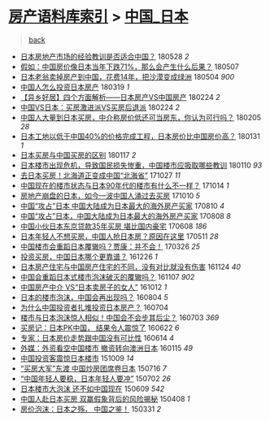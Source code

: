 [房产语料库索引](../../README.md)  > [中国_日本](中国_日本.md)
====
> [back](../README.md)

- [日本房地产市场的经验教训是否适合中国？](http://jkwz.applinzi.com/ittc/7108100218421773328.html#%E6%97%A5%E6%9C%AC%E6%88%BF%E5%9C%B0%E4%BA%A7%E5%B8%82%E5%9C%BA%E7%9A%84%E7%BB%8F%E9%AA%8C%E6%95%99%E8%AE%AD%E6%98%AF%E5%90%A6%E9%80%82%E5%90%88%E4%B8%AD%E5%9B%BD%EF%BC%9F) 180528 *2* 
- [假如：中国房价像日本当年下跌71%，那么会产生什么后果？](http://jkwz.applinzi.com/ittc/7100320515233416199.html#%E5%81%87%E5%A6%82%EF%BC%9A%E4%B8%AD%E5%9B%BD%E6%88%BF%E4%BB%B7%E5%83%8F%E6%97%A5%E6%9C%AC%E5%BD%93%E5%B9%B4%E4%B8%8B%E8%B7%8C71%25%EF%BC%8C%E9%82%A3%E4%B9%88%E4%BC%9A%E4%BA%A7%E7%94%9F%E4%BB%80%E4%B9%88%E5%90%8E%E6%9E%9C%EF%BC%9F) 180507  
- [日本老翁卖掉房产到中国，花费14年，把沙漠变成绿洲](http://jkwz.applinzi.com/ittc/7099280502123136007.html#%E6%97%A5%E6%9C%AC%E8%80%81%E7%BF%81%E5%8D%96%E6%8E%89%E6%88%BF%E4%BA%A7%E5%88%B0%E4%B8%AD%E5%9B%BD%EF%BC%8C%E8%8A%B1%E8%B4%B914%E5%B9%B4%EF%BC%8C%E6%8A%8A%E6%B2%99%E6%BC%A0%E5%8F%98%E6%88%90%E7%BB%BF%E6%B4%B2) 180504 *900* 
- [中国人怎么投资日本房产](http://jkwz.applinzi.com/ittc/7082198255742223371.html#%E4%B8%AD%E5%9B%BD%E4%BA%BA%E6%80%8E%E4%B9%88%E6%8A%95%E8%B5%84%E6%97%A5%E6%9C%AC%E6%88%BF%E4%BA%A7) 180319 *1* 
- [【异乡好居】四个方面解析——日本房产VS中国房产](http://jkwz.applinzi.com/ittc/7073701699099558918.html#%E3%80%90%E5%BC%82%E4%B9%A1%E5%A5%BD%E5%B1%85%E3%80%91%E5%9B%9B%E4%B8%AA%E6%96%B9%E9%9D%A2%E8%A7%A3%E6%9E%90%E2%80%94%E2%80%94%E6%97%A5%E6%9C%AC%E6%88%BF%E4%BA%A7VS%E4%B8%AD%E5%9B%BD%E6%88%BF%E4%BA%A7) 180224 *2* 
- [中国VS日本：买房激进派VS买房后退派](http://jkwz.applinzi.com/ittc/7073279653618123782.html#%E4%B8%AD%E5%9B%BDVS%E6%97%A5%E6%9C%AC%EF%BC%9A%E4%B9%B0%E6%88%BF%E6%BF%80%E8%BF%9B%E6%B4%BEVS%E4%B9%B0%E6%88%BF%E5%90%8E%E9%80%80%E6%B4%BE) 180224 *2* 
- [中国人大量到日本买房，中介称房价低还可当房东，你认为可行吗？](http://jkwz.applinzi.com/ittc/7066559635832439819.html#%E4%B8%AD%E5%9B%BD%E4%BA%BA%E5%A4%A7%E9%87%8F%E5%88%B0%E6%97%A5%E6%9C%AC%E4%B9%B0%E6%88%BF%EF%BC%8C%E4%B8%AD%E4%BB%8B%E7%A7%B0%E6%88%BF%E4%BB%B7%E4%BD%8E%E8%BF%98%E5%8F%AF%E5%BD%93%E6%88%BF%E4%B8%9C%EF%BC%8C%E4%BD%A0%E8%AE%A4%E4%B8%BA%E5%8F%AF%E8%A1%8C%E5%90%97%EF%BC%9F) 180205 *28* 
- [日本工地以低于中国40%的价格完成工程，日本房价比中国房价高？](http://jkwz.applinzi.com/ittc/7064771779476587530.html#%E6%97%A5%E6%9C%AC%E5%B7%A5%E5%9C%B0%E4%BB%A5%E4%BD%8E%E4%BA%8E%E4%B8%AD%E5%9B%BD40%25%E7%9A%84%E4%BB%B7%E6%A0%BC%E5%AE%8C%E6%88%90%E5%B7%A5%E7%A8%8B%EF%BC%8C%E6%97%A5%E6%9C%AC%E6%88%BF%E4%BB%B7%E6%AF%94%E4%B8%AD%E5%9B%BD%E6%88%BF%E4%BB%B7%E9%AB%98%EF%BC%9F) 180131 *1* 
- [日本买房与中国买房的区别](http://jkwz.applinzi.com/ittc/7059492582034244624.html#%E6%97%A5%E6%9C%AC%E4%B9%B0%E6%88%BF%E4%B8%8E%E4%B8%AD%E5%9B%BD%E4%B9%B0%E6%88%BF%E7%9A%84%E5%8C%BA%E5%88%AB) 180117 *2* 
- [日本楼市出现危机，导致国民损失惨重，中国楼市应吸取哪些教训](http://jkwz.applinzi.com/ittc/7056950418574148615.html#%E6%97%A5%E6%9C%AC%E6%A5%BC%E5%B8%82%E5%87%BA%E7%8E%B0%E5%8D%B1%E6%9C%BA%EF%BC%8C%E5%AF%BC%E8%87%B4%E5%9B%BD%E6%B0%91%E6%8D%9F%E5%A4%B1%E6%83%A8%E9%87%8D%EF%BC%8C%E4%B8%AD%E5%9B%BD%E6%A5%BC%E5%B8%82%E5%BA%94%E5%90%B8%E5%8F%96%E5%93%AA%E4%BA%9B%E6%95%99%E8%AE%AD) 180110 *93* 
- [去日本买房！北海道正变成中国“北海省”](http://jkwz.applinzi.com/ittc/7029057602451932177.html#%E5%8E%BB%E6%97%A5%E6%9C%AC%E4%B9%B0%E6%88%BF%EF%BC%81%E5%8C%97%E6%B5%B7%E9%81%93%E6%AD%A3%E5%8F%98%E6%88%90%E4%B8%AD%E5%9B%BD%E2%80%9C%E5%8C%97%E6%B5%B7%E7%9C%81%E2%80%9D) 171027 *11* 
- [中国现在的楼市状态与日本90年代的楼市有什么不一样？](http://jkwz.applinzi.com/ittc/7024257498549322768.html#%E4%B8%AD%E5%9B%BD%E7%8E%B0%E5%9C%A8%E7%9A%84%E6%A5%BC%E5%B8%82%E7%8A%B6%E6%80%81%E4%B8%8E%E6%97%A5%E6%9C%AC90%E5%B9%B4%E4%BB%A3%E7%9A%84%E6%A5%BC%E5%B8%82%E6%9C%89%E4%BB%80%E4%B9%88%E4%B8%8D%E4%B8%80%E6%A0%B7%EF%BC%9F) 171014 *1* 
- [房地产崩盘的日本，如今一波中国人涌过去买房](http://jkwz.applinzi.com/ittc/7022890324849067024.html#%E6%88%BF%E5%9C%B0%E4%BA%A7%E5%B4%A9%E7%9B%98%E7%9A%84%E6%97%A5%E6%9C%AC%EF%BC%8C%E5%A6%82%E4%BB%8A%E4%B8%80%E6%B3%A2%E4%B8%AD%E5%9B%BD%E4%BA%BA%E6%B6%8C%E8%BF%87%E5%8E%BB%E4%B9%B0%E6%88%BF) 171010 *5* 
- [中国“攻占”日本 中国大陆成为日本最大的海外房产买家](http://jkwz.applinzi.com/ittc/7000110912407864336.html#%E4%B8%AD%E5%9B%BD%E2%80%9C%E6%94%BB%E5%8D%A0%E2%80%9D%E6%97%A5%E6%9C%AC+%E4%B8%AD%E5%9B%BD%E5%A4%A7%E9%99%86%E6%88%90%E4%B8%BA%E6%97%A5%E6%9C%AC%E6%9C%80%E5%A4%A7%E7%9A%84%E6%B5%B7%E5%A4%96%E6%88%BF%E4%BA%A7%E4%B9%B0%E5%AE%B6) 170810 *4* 
- [中国“攻占”日本，中国大陆成为日本最大的海外房产买家](http://jkwz.applinzi.com/ittc/6999465235038340112.html#%E4%B8%AD%E5%9B%BD%E2%80%9C%E6%94%BB%E5%8D%A0%E2%80%9D%E6%97%A5%E6%9C%AC%EF%BC%8C%E4%B8%AD%E5%9B%BD%E5%A4%A7%E9%99%86%E6%88%90%E4%B8%BA%E6%97%A5%E6%9C%AC%E6%9C%80%E5%A4%A7%E7%9A%84%E6%B5%B7%E5%A4%96%E6%88%BF%E4%BA%A7%E4%B9%B0%E5%AE%B6) 170808 *8* 
- [中国小伙日本东京贷款35年买房 堪比国内豪宅](http://jkwz.applinzi.com/ittc/6976725849112839173.html#%E4%B8%AD%E5%9B%BD%E5%B0%8F%E4%BC%99%E6%97%A5%E6%9C%AC%E4%B8%9C%E4%BA%AC%E8%B4%B7%E6%AC%BE35%E5%B9%B4%E4%B9%B0%E6%88%BF+%E5%A0%AA%E6%AF%94%E5%9B%BD%E5%86%85%E8%B1%AA%E5%AE%85) 170608 *186* 
- [日本年轻人不想买房，中国人抢日本房？原因在这里](http://jkwz.applinzi.com/ittc/6966361304846566404.html#%E6%97%A5%E6%9C%AC%E5%B9%B4%E8%BD%BB%E4%BA%BA%E4%B8%8D%E6%83%B3%E4%B9%B0%E6%88%BF%EF%BC%8C%E4%B8%AD%E5%9B%BD%E4%BA%BA%E6%8A%A2%E6%97%A5%E6%9C%AC%E6%88%BF%EF%BC%9F%E5%8E%9F%E5%9B%A0%E5%9C%A8%E8%BF%99%E9%87%8C) 170511 *28* 
- [中国楼市会重蹈日本覆辙吗？贾康：并不会！](http://jkwz.applinzi.com/ittc/6949369830477136901.html#%E4%B8%AD%E5%9B%BD%E6%A5%BC%E5%B8%82%E4%BC%9A%E9%87%8D%E8%B9%88%E6%97%A5%E6%9C%AC%E8%A6%86%E8%BE%99%E5%90%97%EF%BC%9F%E8%B4%BE%E5%BA%B7%EF%BC%9A%E5%B9%B6%E4%B8%8D%E4%BC%9A%EF%BC%81) 170326 *25* 
- [投资买房，中国日本哪个更靠谱？](http://jkwz.applinzi.com/ittc/6915754509233292293.html#%E6%8A%95%E8%B5%84%E4%B9%B0%E6%88%BF%EF%BC%8C%E4%B8%AD%E5%9B%BD%E6%97%A5%E6%9C%AC%E5%93%AA%E4%B8%AA%E6%9B%B4%E9%9D%A0%E8%B0%B1%EF%BC%9F) 161226 *1* 
- [日本房产住宅与中国房产住宅的不同，没有对比就没有伤害](http://jkwz.applinzi.com/ittc/6903988259855533061.html#%E6%97%A5%E6%9C%AC%E6%88%BF%E4%BA%A7%E4%BD%8F%E5%AE%85%E4%B8%8E%E4%B8%AD%E5%9B%BD%E6%88%BF%E4%BA%A7%E4%BD%8F%E5%AE%85%E7%9A%84%E4%B8%8D%E5%90%8C%EF%BC%8C%E6%B2%A1%E6%9C%89%E5%AF%B9%E6%AF%94%E5%B0%B1%E6%B2%A1%E6%9C%89%E4%BC%A4%E5%AE%B3) 161124 *40* 
- [中国会重蹈日本式楼市泡沫破灭的覆辙吗？](http://jkwz.applinzi.com/ittc/6897684248508498949.html#%E4%B8%AD%E5%9B%BD%E4%BC%9A%E9%87%8D%E8%B9%88%E6%97%A5%E6%9C%AC%E5%BC%8F%E6%A5%BC%E5%B8%82%E6%B3%A1%E6%B2%AB%E7%A0%B4%E7%81%AD%E7%9A%84%E8%A6%86%E8%BE%99%E5%90%97%EF%BC%9F) 161107 *902* 
- [中国房产中介 VS“日本卖房子的女人”](http://jkwz.applinzi.com/ittc/6888226487697671173.html#%E4%B8%AD%E5%9B%BD%E6%88%BF%E4%BA%A7%E4%B8%AD%E4%BB%8B+VS%E2%80%9C%E6%97%A5%E6%9C%AC%E5%8D%96%E6%88%BF%E5%AD%90%E7%9A%84%E5%A5%B3%E4%BA%BA%E2%80%9D) 161012 *1* 
- [日本的楼市泡沫，中国会再出现吗？](http://jkwz.applinzi.com/ittc/6862551229653320708.html#%E6%97%A5%E6%9C%AC%E7%9A%84%E6%A5%BC%E5%B8%82%E6%B3%A1%E6%B2%AB%EF%BC%8C%E4%B8%AD%E5%9B%BD%E4%BC%9A%E5%86%8D%E5%87%BA%E7%8E%B0%E5%90%97%EF%BC%9F) 160804 *5* 
- [为什么中国投资者扎堆投资日本房产？](http://jkwz.applinzi.com/ittc/6851043023315796997.html#%E4%B8%BA%E4%BB%80%E4%B9%88%E4%B8%AD%E5%9B%BD%E6%8A%95%E8%B5%84%E8%80%85%E6%89%8E%E5%A0%86%E6%8A%95%E8%B5%84%E6%97%A5%E6%9C%AC%E6%88%BF%E4%BA%A7%EF%BC%9F) 160704  
- [楼市与日本泡沫惊人相似！中国会不会步其后尘？](http://jkwz.applinzi.com/ittc/6850654455980360708.html#%E6%A5%BC%E5%B8%82%E4%B8%8E%E6%97%A5%E6%9C%AC%E6%B3%A1%E6%B2%AB%E6%83%8A%E4%BA%BA%E7%9B%B8%E4%BC%BC%EF%BC%81%E4%B8%AD%E5%9B%BD%E4%BC%9A%E4%B8%8D%E4%BC%9A%E6%AD%A5%E5%85%B6%E5%90%8E%E5%B0%98%EF%BC%9F) 160703 *369* 
- [买房记：日本PK中国， 结果令人震惊了](http://jkwz.applinzi.com/ittc/6846507191254909956.html#%E4%B9%B0%E6%88%BF%E8%AE%B0%EF%BC%9A%E6%97%A5%E6%9C%ACPK%E4%B8%AD%E5%9B%BD%EF%BC%8C+%E7%BB%93%E6%9E%9C%E4%BB%A4%E4%BA%BA%E9%9C%87%E6%83%8A%E4%BA%86) 160622 *6* 
- [专家：日本房价走势跟中国没有可比性](http://jkwz.applinzi.com/ittc/6843467050374398981.html#%E4%B8%93%E5%AE%B6%EF%BC%9A%E6%97%A5%E6%9C%AC%E6%88%BF%E4%BB%B7%E8%B5%B0%E5%8A%BF%E8%B7%9F%E4%B8%AD%E5%9B%BD%E6%B2%A1%E6%9C%89%E5%8F%AF%E6%AF%94%E6%80%A7) 160614 *4* 
- [外媒：外资看空中国楼市 撤资转向澳洲日本](http://jkwz.applinzi.com/ittc/6787607930404865029.html#%E5%A4%96%E5%AA%92%EF%BC%9A%E5%A4%96%E8%B5%84%E7%9C%8B%E7%A9%BA%E4%B8%AD%E5%9B%BD%E6%A5%BC%E5%B8%82+%E6%92%A4%E8%B5%84%E8%BD%AC%E5%90%91%E6%BE%B3%E6%B4%B2%E6%97%A5%E6%9C%AC) 160115 *49* 
- [中国投资客震惊日本楼市](http://jkwz.applinzi.com/ittc/6750999462261539844.html#%E4%B8%AD%E5%9B%BD%E6%8A%95%E8%B5%84%E5%AE%A2%E9%9C%87%E6%83%8A%E6%97%A5%E6%9C%AC%E6%A5%BC%E5%B8%82) 151009 *14* 
- [“买房大军”东渡 中国炒房团席卷日本](http://jkwz.applinzi.com/ittc/547650615078203095.html#%E2%80%9C%E4%B9%B0%E6%88%BF%E5%A4%A7%E5%86%9B%E2%80%9D%E4%B8%9C%E6%B8%A1+%E4%B8%AD%E5%9B%BD%E7%82%92%E6%88%BF%E5%9B%A2%E5%B8%AD%E5%8D%B7%E6%97%A5%E6%9C%AC) 150716 *7* 
- [“中国年轻人要稳，日本年轻人要冲”](http://jkwz.applinzi.com/ittc/547650611417979203.html#%E2%80%9C%E4%B8%AD%E5%9B%BD%E5%B9%B4%E8%BD%BB%E4%BA%BA%E8%A6%81%E7%A8%B3%EF%BC%8C%E6%97%A5%E6%9C%AC%E5%B9%B4%E8%BD%BB%E4%BA%BA%E8%A6%81%E5%86%B2%E2%80%9D) 150702 *26* 
- [日本楼市大泡沫 还不如中国现在](http://jkwz.applinzi.com/ittc/547650611421642731.html#%E6%97%A5%E6%9C%AC%E6%A5%BC%E5%B8%82%E5%A4%A7%E6%B3%A1%E6%B2%AB+%E8%BF%98%E4%B8%8D%E5%A6%82%E4%B8%AD%E5%9B%BD%E7%8E%B0%E5%9C%A8) 150609 *542* 
- [中国人赴日本买房 双赢假象背后的风险揭秘](http://jkwz.applinzi.com/ittc/547650611403644938.html#%E4%B8%AD%E5%9B%BD%E4%BA%BA%E8%B5%B4%E6%97%A5%E6%9C%AC%E4%B9%B0%E6%88%BF+%E5%8F%8C%E8%B5%A2%E5%81%87%E8%B1%A1%E8%83%8C%E5%90%8E%E7%9A%84%E9%A3%8E%E9%99%A9%E6%8F%AD%E7%A7%98) 150408 *1* 
- [房价泡沫：日本之殇， 中国之鉴！](http://jkwz.applinzi.com/ittc/547650611402938241.html#%E6%88%BF%E4%BB%B7%E6%B3%A1%E6%B2%AB%EF%BC%9A%E6%97%A5%E6%9C%AC%E4%B9%8B%E6%AE%87%EF%BC%8C+%E4%B8%AD%E5%9B%BD%E4%B9%8B%E9%89%B4%EF%BC%81) 150331 *2* 
